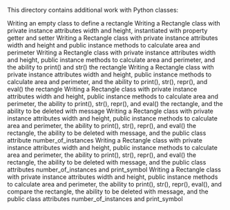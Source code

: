 This directory contains additional work with Python classes:

Writing an empty class to define a rectangle
Writing a Rectangle class with private instance attributes width and height, instantiated with property getter and setter
Writing a Rectangle class with private instance attributes width and height and public instance methods to calculate area and perimeter
Writing a Rectangle class with private instance attributes width and height, public instance methods to calculate area and perimeter, and the ability to print() and str() the rectangle
Writing a Rectangle class with private instance attributes width and height, public instance methods to calculate area and perimeter, and the ability to print(), str(), repr(), and eval() the rectangle
Writing a Rectangle class with private instance attributes width and height, public instance methods to calculate area and perimeter, the ability to print(), str(), repr(), and eval() the rectangle, and the ability to be deleted with message
Writing a Rectangle class with private instance attributes width and height, public instance methods to calculate area and perimeter, the ability to print(), str(), repr(), and eval() the rectangle, the ability to be deleted with message, and the public class attribute number_of_instances
Writing a Rectangle class with private instance attributes width and height, public instance methods to calculate area and perimeter, the ability to print(), str(), repr(), and eval() the rectangle, the ability to be deleted with message, and the public class attributes number_of_instances and print_symbol
Writing a Rectangle class with private instance attributes width and height, public instance methods to calculate area and perimeter, the ability to print(), str(), repr(), eval(), and compare the rectangle, the ability to be deleted with message, and the public class attributes number_of_instances and print_symbol
